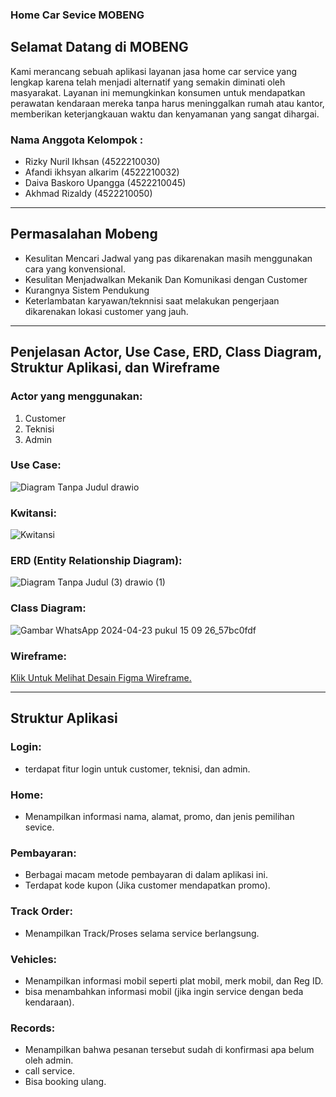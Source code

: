 ### Home Car Sevice MOBENG
## Selamat Datang di MOBENG
Kami merancang sebuah aplikasi layanan jasa home car service yang lengkap karena telah menjadi alternatif yang semakin diminati oleh masyarakat. Layanan ini memungkinkan konsumen untuk mendapatkan perawatan kendaraan mereka tanpa harus meninggalkan rumah atau kantor, memberikan keterjangkauan waktu dan kenyamanan yang sangat dihargai.
### Nama Anggota Kelompok :
* Rizky Nuril Ikhsan (4522210030)
* Afandi ikhsyan alkarim (4522210032)
* Daiva Baskoro Upangga (4522210045)
* Akhmad Rizaldy (4522210050)
---
## Permasalahan Mobeng
* Kesulitan Mencari Jadwal yang pas dikarenakan masih menggunakan cara yang konvensional.
* Kesulitan Menjadwalkan Mekanik Dan Komunikasi dengan Customer
* Kurangnya Sistem Pendukung
* Keterlambatan karyawan/teknnisi saat melakukan pengerjaan dikarenakan lokasi customer yang jauh.
---
## Penjelasan Actor, Use Case, ERD, Class Diagram, Struktur Aplikasi, dan Wireframe
### Actor yang menggunakan:
1. Customer
2. Teknisi
3. Admin

### Use Case:
![Diagram Tanpa Judul drawio](https://github.com/akhmadrizaldy74/Kelompok09_Home-Car-Service_APBO/assets/145973003/54da96d5-3bf4-47f4-ae27-10e4ece5a730)
### Kwitansi:
![Kwitansi](https://github.com/akhmadrizaldy74/Kelompok09_Home-Car-Service_APBO/assets/145973003/e4dbd521-c7a5-4132-bf20-3771f57deef4)
### ERD (Entity Relationship Diagram):
![Diagram Tanpa Judul (3) drawio (1)](https://github.com/akhmadrizaldy74/Kelompok09_Home-Car-Service_APBO/assets/145973003/7866d3ac-36a2-492b-a849-df7ce068bcc5)
### Class Diagram:
![Gambar WhatsApp 2024-04-23 pukul 15 09 26_57bc0fdf](https://github.com/akhmadrizaldy74/Kelompok09_Home-Car-Service_APBO/assets/145973003/94517158-ca14-4683-a778-febe49f27c91)
### Wireframe:
[Klik Untuk Melihat Desain Figma Wireframe.](https://www.figma.com/file/XiliUCMkJufOtorDeKKqUB/Untitled-(Copy)?type=design&node-id=2-1315&mode=design&t=vReV7vaEP8JoQA8V-0) 

---
## Struktur Aplikasi
### Login:
* terdapat fitur login untuk customer, teknisi, dan admin.
### Home:
* Menampilkan informasi nama, alamat, promo, dan jenis pemilihan sevice.
### Pembayaran:
* Berbagai macam metode pembayaran di dalam aplikasi ini.
* Terdapat kode kupon (Jika customer mendapatkan promo).
### Track Order:
* Menampilkan Track/Proses selama service berlangsung.
### Vehicles:
* Menampilkan informasi mobil seperti plat mobil, merk mobil, dan Reg ID.
* bisa menambahkan informasi mobil (jika ingin service dengan beda kendaraan).
### Records:
* Menampilkan bahwa pesanan tersebut sudah di konfirmasi apa belum oleh admin.
* call service.
* Bisa booking ulang.
